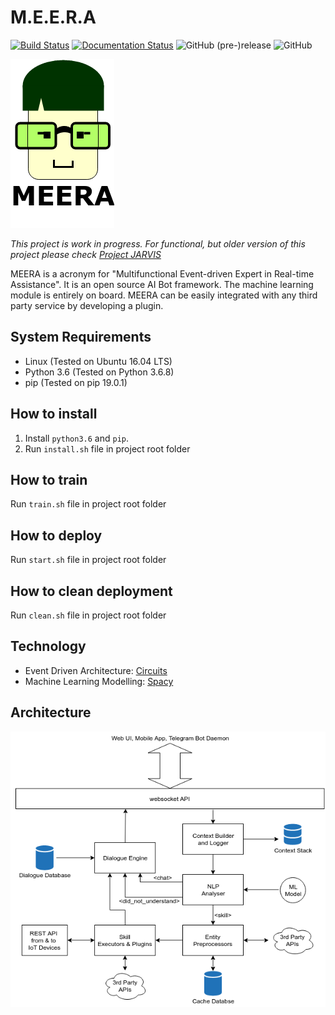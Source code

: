 # M.E.E.R.A

[![Build Status](https://travis-ci.org/AmeyKamat/MEERA.svg?branch=master)](https://travis-ci.org/AmeyKamat/MEERA) [![Documentation Status](https://readthedocs.org/projects/meera/badge/?version=latest)](https://meera.readthedocs.io/en/latest/?badge=latest) ![GitHub (pre-)release](https://img.shields.io/github/release-pre/AmeyKamat/MEERA.svg) ![GitHub](https://img.shields.io/github/license/AmeyKamat/MEERA.svg) 

![alt text](https://github.com/AmeyKamat/MEERA/blob/master/doc/logo.png "MEERA")


*This project is work in progress. For functional, but older version of this project please check [Project JARVIS](https://github.com/AmeyKamat/ProjectJarvis)*

MEERA is a acronym for "Multifunctional Event-driven Expert in Real-time Assistance". It is an open source AI Bot framework. The machine learning module is entirely on board. MEERA can be easily integrated with any third party service by developing a plugin.

## System Requirements

* Linux (Tested on Ubuntu 16.04 LTS)
* Python 3.6 (Tested on Python 3.6.8)
* pip (Tested on pip 19.0.1)

## How to install

1. Install ```python3.6``` and ```pip```.
2. Run ```install.sh``` file in project root folder

## How to train

Run ```train.sh``` file in project root folder

## How to deploy

Run ```start.sh``` file in project root folder

## How to clean deployment

Run ```clean.sh``` file in project root folder

## Technology

* Event Driven Architecture: [Circuits](https://github.com/circuits/circuits/)
* Machine Learning Modelling: [Spacy](https://spacy.io/)

## Architecture
     
![alt text](https://github.com/AmeyKamat/MEERA/blob/master/doc/architecture.png "MEERA Architecture")
